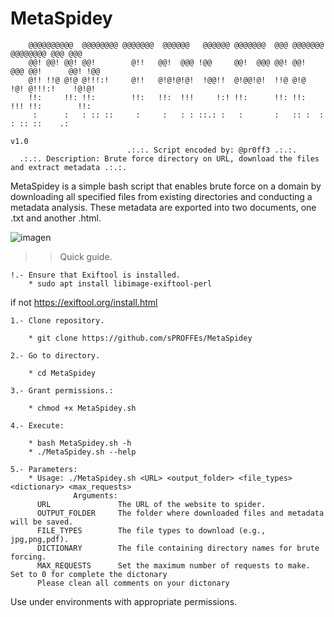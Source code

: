 # MetaSpidey
            
        @@@@@@@@@@  @@@@@@@@ @@@@@@@  @@@@@@   @@@@@@ @@@@@@@  @@@ @@@@@@@  @@@@@@@@ @@@ @@@ 
        @@! @@! @@! @@!        @!!   @@!  @@@ !@@     @@!  @@@ @@! @@!  @@@ @@!      @@! !@@                                                                                                                                                
        @!! !!@ @!@ @!!!:!     @!!   @!@!@!@!  !@@!!  @!@@!@!  !!@ @!@  !@! @!!!:!    !@!@!                                                                                                                                                 
        !!:     !!: !!:        !!:   !!:  !!!     !:! !!:      !!: !!:  !!! !!:        !!:                                                                                                                                                  
         :      :   : :: ::     :     :   : : ::.: :   :       :   :: :  :  : :: ::    .:                                                                                                                                                   
                                                                                                  v1.0                                                                                                                                      
                              .:.:. Script encoded by: @pr0ff3 .:.:.
      .:.:. Description: Brute force directory on URL, download the files and extract metadata .:.:.


MetaSpidey is a simple bash script that enables brute force on a domain by downloading all specified files from existing directories and conducting a metadata analysis. These metadata are exported into two documents, one .txt and another .html. 

![imagen](https://github.com/sPROFFEs/MetaSpidey/assets/150958256/27b06a5b-6798-43cc-a47a-0be179dda832)

>> Quick guide.

 	!.- Ensure that Exiftool is installed.
  		* sudo apt install libimage-exiftool-perl
if not https://exiftool.org/install.html
      
	1.- Clone repository.

		* git clone https://github.com/sPROFFEs/MetaSpidey

	2.- Go to directory.

		* cd MetaSpidey

	3.- Grant permissions.:

		* chmod +x MetaSpidey.sh

	4.- Execute:

		* bash MetaSpidey.sh -h
  		* ./MetaSpidey.sh --help

	5.- Parameters:
		* Usage: ./MetaSpidey.sh <URL> <output_folder> <file_types> <dictionary> <max_requests>
                  Arguments:
 		  URL               The URL of the website to spider.
		  OUTPUT_FOLDER     The folder where downloaded files and metadata will be saved.
		  FILE_TYPES        The file types to download (e.g., jpg,png,pdf).
		  DICTIONARY        The file containing directory names for brute forcing.
		  MAX_REQUESTS      Set the maximum number of requests to make. Set to 0 for complete the dictonary
		  Please clean all comments on your dictonary

Use under environments with appropriate permissions.

